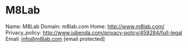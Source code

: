 
# M8Lab

Name: M8Lab
Domain: m8lab.com
Home: http://www.m8lab.com/
Privacy_policy: http://www.iubenda.com/privacy-policy/459284/full-legal
Email: info@m8lab.com [email protected]
